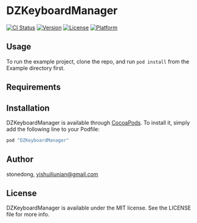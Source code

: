 # DZKeyboardManager

[![CI Status](http://img.shields.io/travis/stonedong/DZKeyboardManager.svg?style=flat)](https://travis-ci.org/stonedong/DZKeyboardManager)
[![Version](https://img.shields.io/cocoapods/v/DZKeyboardManager.svg?style=flat)](http://cocoapods.org/pods/DZKeyboardManager)
[![License](https://img.shields.io/cocoapods/l/DZKeyboardManager.svg?style=flat)](http://cocoapods.org/pods/DZKeyboardManager)
[![Platform](https://img.shields.io/cocoapods/p/DZKeyboardManager.svg?style=flat)](http://cocoapods.org/pods/DZKeyboardManager)

## Usage

To run the example project, clone the repo, and run `pod install` from the Example directory first.

## Requirements

## Installation

DZKeyboardManager is available through [CocoaPods](http://cocoapods.org). To install
it, simply add the following line to your Podfile:

```ruby
pod "DZKeyboardManager"
```

## Author

stonedong, yishuiliunian@gmail.com

## License

DZKeyboardManager is available under the MIT license. See the LICENSE file for more info.
